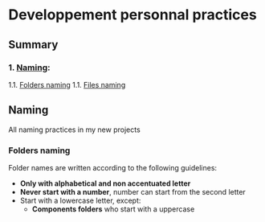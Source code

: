 # Developpement personnal practices

## Summary

### 1. [Naming](#naming):
  1.1. [Folders naming](#folders-naming)
  1.1. [Files naming](#files-naming)

## Naming
All naming practices in my new projects

### Folders naming
Folder names are written according to the following guidelines:
  - **Only with alphabetical and non accentuated letter**
  - **Never start with a number**, number can start from the second letter
  - Start with a lowercase letter, except:
    - **Components folders** who start with a uppercase 
